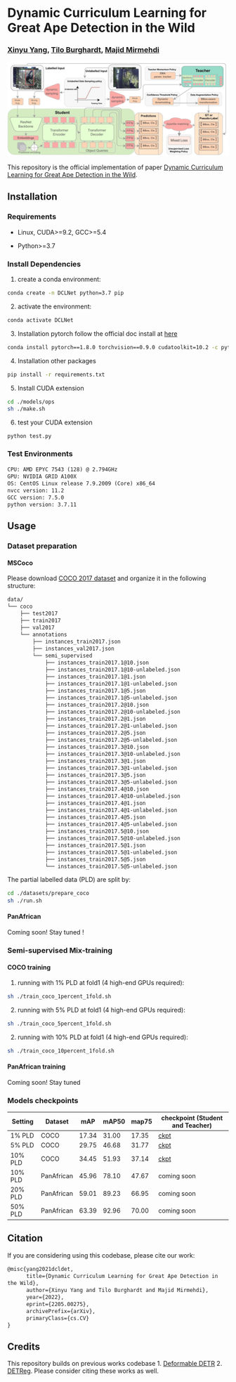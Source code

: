 # Dynamic Curriculum Learning for Great Ape Detection in the Wild
### [Xinyu Yang](https://youshyee.xyz/), [Tilo Burghardt](http://people.cs.bris.ac.uk/~burghard/), [Majid Mirmehdi](http://people.cs.bris.ac.uk/~majid//)

![DCLDET](./beamer/overview.jpg)

This repository is the official implementation of paper [Dynamic Curriculum Learning for Great Ape Detection in the Wild](https://arxiv.org/abs/2205.00275).

<!-- ## abstract -->
<!--  -->
<!--     We propose a novel end-to-end curriculum learning approach that leverages large volumes of unlabelled great ape camera trap footage to improve supervised species detector construction in challenging real-world jungle environments. In contrast to previous semi-supervised methods, our approach gradually improves detection quality by steering training towards virtuous self-reinforcement. To achieve this, we propose integrating pseudo-labelling with dynamic curriculum learning policies. We show that such dynamics and controls can avoid learning collapse and gradually tie detector adjustments to higher model quality. We provide theoretical arguments and ablations, and confirm significant performance improvements against various state-of-the-art systems when evaluating on the Extended PanAfrican Dataset holding several thousand camera trap videos of great apes. We note that system performance is strongest for smaller labelled ratios, which are common in ecological applications. Our approach, although designed with wildlife data in mind, also shows competitive benchmarks for generic object detection in the MS-COCO dataset, indicating wider applicability of introduced concepts. -->

## Installation

### Requirements

* Linux, CUDA>=9.2, GCC>=5.4

* Python>=3.7

### Install Dependencies

1. create a conda environment:

```bash
conda create -n DCLNet python=3.7 pip
```

2. activate the environment:

```bash
conda activate DCLNet
```

3. Installation pytorch follow the official doc install at [here](https://pytorch.org/)

```bash
conda install pytorch==1.8.0 torchvision==0.9.0 cudatoolkit=10.2 -c pytorch
```

4. Installation other packages

```bash
pip install -r requirements.txt
```

5. Install CUDA extension

```bash
cd ./models/ops
sh ./make.sh
```

6. test your CUDA extension

```
python test.py
```

### Test Environments

    CPU: AMD EPYC 7543 (128) @ 2.794GHz
    GPU: NVIDIA GRID A100X
    OS: CentOS Linux release 7.9.2009 (Core) x86_64
    nvcc version: 11.2
    GCC version: 7.5.0
    python version: 3.7.11

## Usage

### Dataset preparation

#### MSCoco
Please download [COCO 2017 dataset](https://cocodataset.org/) and organize it in the following structure:
```
data/
└── coco
    ├── test2017
    ├── train2017
    ├── val2017
    └── annotations
        ├── instances_train2017.json
        ├── instances_val2017.json
        └── semi_supervised
            ├── instances_train2017.1@10.json
            ├── instances_train2017.1@10-unlabeled.json
            ├── instances_train2017.1@1.json
            ├── instances_train2017.1@1-unlabeled.json
            ├── instances_train2017.1@5.json
            ├── instances_train2017.1@5-unlabeled.json
            ├── instances_train2017.2@10.json
            ├── instances_train2017.2@10-unlabeled.json
            ├── instances_train2017.2@1.json
            ├── instances_train2017.2@1-unlabeled.json
            ├── instances_train2017.2@5.json
            ├── instances_train2017.2@5-unlabeled.json
            ├── instances_train2017.3@10.json
            ├── instances_train2017.3@10-unlabeled.json
            ├── instances_train2017.3@1.json
            ├── instances_train2017.3@1-unlabeled.json
            ├── instances_train2017.3@5.json
            ├── instances_train2017.3@5-unlabeled.json
            ├── instances_train2017.4@10.json
            ├── instances_train2017.4@10-unlabeled.json
            ├── instances_train2017.4@1.json
            ├── instances_train2017.4@1-unlabeled.json
            ├── instances_train2017.4@5.json
            ├── instances_train2017.4@5-unlabeled.json
            ├── instances_train2017.5@10.json
            ├── instances_train2017.5@10-unlabeled.json
            ├── instances_train2017.5@1.json
            ├── instances_train2017.5@1-unlabeled.json
            ├── instances_train2017.5@5.json
            └── instances_train2017.5@5-unlabeled.json
```
The partial labelled data (PLD) are split by:
```bash
cd ./datasets/prepare_coco
sh ./run.sh
```
#### PanAfrican
Coming soon! Stay tuned !

### Semi-supervised Mix-training
#### COCO training
1. running with 1% PLD at fold1 (4 high-end GPUs required):
```bash
sh ./train_coco_1percent_1fold.sh
```
2. running with 5% PLD at fold1 (4 high-end GPUs required):
```bash
sh ./train_coco_5percent_1fold.sh
```
2. running with 10% PLD at fold1 (4 high-end GPUs required):
```bash
sh ./train_coco_10percent_1fold.sh
```
#### PanAfrican training
Coming soon! Stay tuned

###  Models checkpoints

| Setting | Dataset    | mAP   | mAP50 | map75 | checkpoint (Student and Teacher)                                                                                                   |
|---------|------------|-------|-------|-------|------------------------------------------------------------------------------------------------------------------------------------|
| 1% PLD  | COCO       | 17.34 | 31.00 | 17.35 | [ckpt](https://uob-my.sharepoint.com/:u:/g/personal/rn18510_bristol_ac_uk/EQ8Vzw7gDR9IiGh3jGvinuUBa8NSoy-Kl4CKaXXlaKErDQ?e=iYi9Be) |
| 5% PLD  | COCO       | 29.75 | 46.68 | 31.77 | [ckpt](https://uob-my.sharepoint.com/:u:/g/personal/rn18510_bristol_ac_uk/EV6ZzJ0IiLZDkO5jWjquJuQB-TxQSbhmQyyz9s75JaRZqQ?e=CDpuZY) |
| 10% PLD | COCO       | 34.45 | 51.93 | 37.14 | [ckpt](https://uob-my.sharepoint.com/:u:/g/personal/rn18510_bristol_ac_uk/EfB8LnA7No9Psh6nwRWIXSoBvU8VVk-tVtQIKL5P4x4PQw?e=ZG2Aep) |
| 10% PLD | PanAfrican | 45.96 | 78.10 | 47.67 | coming soon                                                                                                                        |
| 20% PLD | PanAfrican | 59.01 | 89.23 | 66.95 | coming soon                                                                                                                        |
| 50% PLD | PanAfrican | 63.39 | 92.96 | 70.00 | coming soon                                                                                                                        |


## Citation
If you are considering using this codebase, please cite our work:

```bibtext
@misc{yang2021dcldet,
      title={Dynamic Curriculum Learning for Great Ape Detection in the Wild},
      author={Xinyu Yang and Tilo Burghardt and Majid Mirmehdi},
      year={2022},
      eprint={2205.00275},
      archivePrefix={arXiv},
      primaryClass={cs.CV}
}
```

## Credits
This repository builds on previous works codebase 1. [Deformable DETR](https://github.com/fundamentalvision/Deformable-DETR) 2. [DETReg](https://github.com/amirbar/DETReg).
Please consider citing these works as well.

